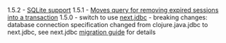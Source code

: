 1.5.2 - [SQLite support](https://github.com/luminus-framework/jdbc-ring-session/pull/21)
1.5.1 - [Moves query for removing expired sessions into a transaction](https://github.com/luminus-framework/jdbc-ring-session/pull/20)
1.5.0 - switch to use [next.jdbc](https://github.com/luminus-framework/jdbc-ring-session/pull/18)
      - breaking changes: database connection specification changed from clojure.java.jdbc to next.jdbc, see next.jdbc [migration guide](https://cljdoc.org/d/com.github.seancorfield/next.jdbc/1.2.724/doc/migration-from-clojure-java-jdbc#primary-api) for details
